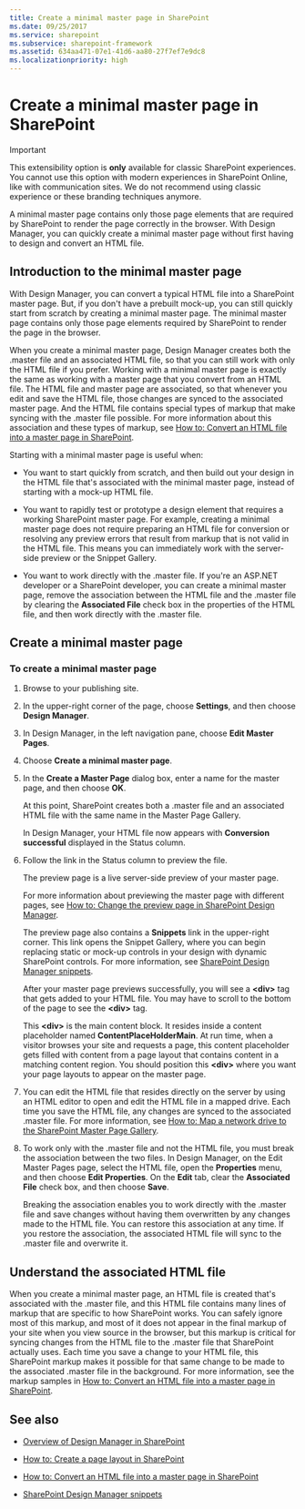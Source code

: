 ```yaml
---
title: Create a minimal master page in SharePoint
ms.date: 09/25/2017
ms.service: sharepoint
ms.subservice: sharepoint-framework
ms.assetid: 634aa471-07e1-41d6-aa80-27f7ef7e9dc8
ms.localizationpriority: high
---
```



# Create a minimal master page in SharePoint

> [!IMPORTANT] 
> This extensibility option is **only** available for classic SharePoint experiences. You cannot use this option with modern experiences in SharePoint Online, like with communication sites. We do not recommend using classic experience or these branding techniques anymore.

A minimal master page contains only those page elements that are required by SharePoint to render the page correctly in the browser. With Design Manager, you can quickly create a minimal master page without first having to design and convert an HTML file.

## Introduction to the minimal master page
<a name="Introduction"> </a>

With Design Manager, you can convert a typical HTML file into a SharePoint master page. But, if you don't have a prebuilt mock-up, you can still quickly start from scratch by creating a minimal master page. The minimal master page contains only those page elements required by SharePoint to render the page in the browser.
  
    
    
When you create a minimal master page, Design Manager creates both the .master file and an associated HTML file, so that you can still work with only the HTML file if you prefer. Working with a minimal master page is exactly the same as working with a master page that you convert from an HTML file. The HTML file and master page are associated, so that whenever you edit and save the HTML file, those changes are synced to the associated master page. And the HTML file contains special types of markup that make syncing with the .master file possible. For more information about this association and these types of markup, see  [How to: Convert an HTML file into a master page in SharePoint](how-to-convert-an-html-file-into-a-master-page-in-sharepoint.md).
  
    
    
Starting with a minimal master page is useful when:
  
    
    

- You want to start quickly from scratch, and then build out your design in the HTML file that's associated with the minimal master page, instead of starting with a mock-up HTML file.
    
  
- You want to rapidly test or prototype a design element that requires a working SharePoint master page. For example, creating a minimal master page does not require preparing an HTML file for conversion or resolving any preview errors that result from markup that is not valid in the HTML file. This means you can immediately work with the server-side preview or the Snippet Gallery.
    
  
- You want to work directly with the .master file. If you're an ASP.NET developer or a SharePoint developer, you can create a minimal master page, remove the association between the HTML file and the .master file by clearing the **Associated File** check box in the properties of the HTML file, and then work directly with the .master file.
    
  

## Create a minimal master page
<a name="CreateMinimalMaster"> </a>


  
    
    

### To create a minimal master page


1. Browse to your publishing site.
    
  
2. In the upper-right corner of the page, choose **Settings**, and then choose **Design Manager**.
    
  
3. In Design Manager, in the left navigation pane, choose **Edit Master Pages**.
    
  
4. Choose **Create a minimal master page**.
    
  
5. In the **Create a Master Page** dialog box, enter a name for the master page, and then choose **OK**.
    
    At this point, SharePoint creates both a .master file and an associated HTML file with the same name in the Master Page Gallery.
    
    In Design Manager, your HTML file now appears with **Conversion successful** displayed in the Status column.
    
  
6. Follow the link in the Status column to preview the file.
    
    The preview page is a live server-side preview of your master page.
    
    For more information about previewing the master page with different pages, see  [How to: Change the preview page in SharePoint Design Manager](how-to-change-the-preview-page-in-sharepoint-design-manager.md).
    
    The preview page also contains a **Snippets** link in the upper-right corner. This link opens the Snippet Gallery, where you can begin replacing static or mock-up controls in your design with dynamic SharePoint controls. For more information, see [SharePoint Design Manager snippets](sharepoint-design-manager-snippets.md).
    
    After your master page previews successfully, you will see a **\<div\>** tag that gets added to your HTML file. You may have to scroll to the bottom of the page to see the **\<div\>** tag.
    
    This **\<div\>** is the main content block. It resides inside a content placeholder named **ContentPlaceHolderMain**. At run time, when a visitor browses your site and requests a page, this content placeholder gets filled with content from a page layout that contains content in a matching content region. You should position this **\<div\>** where you want your page layouts to appear on the master page.
    
  
7. You can edit the HTML file that resides directly on the server by using an HTML editor to open and edit the HTML file in a mapped drive. Each time you save the HTML file, any changes are synced to the associated .master file. For more information, see  [How to: Map a network drive to the SharePoint Master Page Gallery](how-to-map-a-network-drive-to-the-sharepoint-master-page-gallery.md).
    
  
8. To work only with the .master file and not the HTML file, you must break the association between the two files. In Design Manager, on the Edit Master Pages page, select the HTML file, open the **Properties** menu, and then choose **Edit Properties**. On the **Edit** tab, clear the **Associated File** check box, and then choose **Save**.
    
    Breaking the association enables you to work directly with the .master file and save changes without having them overwritten by any changes made to the HTML file. You can restore this association at any time. If you restore the association, the associated HTML file will sync to the .master file and overwrite it.
    
  

## Understand the associated HTML file
<a name="UnderstandHTML"> </a>

When you create a minimal master page, an HTML file is created that's associated with the .master file, and this HTML file contains many lines of markup that are specific to how SharePoint works. You can safely ignore most of this markup, and most of it does not appear in the final markup of your site when you view source in the browser, but this markup is critical for syncing changes from the HTML file to the .master file that SharePoint actually uses. Each time you save a change to your HTML file, this SharePoint markup makes it possible for that same change to be made to the associated .master file in the background. For more information, see the markup samples in  [How to: Convert an HTML file into a master page in SharePoint](how-to-convert-an-html-file-into-a-master-page-in-sharepoint.md).
  
    
    

## See also
<a name="Additional"> </a>


-  [Overview of Design Manager in SharePoint](overview-of-design-manager-in-sharepoint.md)
    
  
-  [How to: Create a page layout in SharePoint](how-to-create-a-page-layout-in-sharepoint.md)
    
  
-  [How to: Convert an HTML file into a master page in SharePoint](how-to-convert-an-html-file-into-a-master-page-in-sharepoint.md)
    
  
-  [SharePoint Design Manager snippets](sharepoint-design-manager-snippets.md)
    
  

